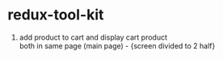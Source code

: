 # redux-tool-kit
  1) add product to cart and display cart product <br>
both in same page (main page) - {screen divided to 2 half}
